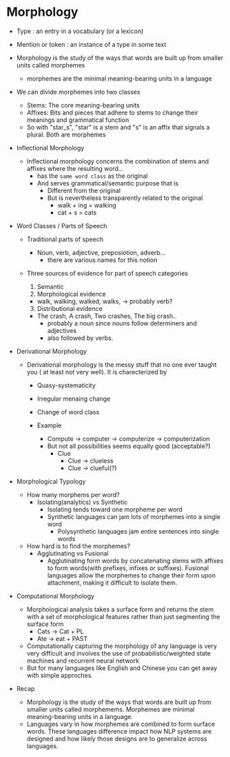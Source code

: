 # Morphology

- Type : an entry in a vocabulary (or a lexicon)
- Mention or token : an instance of a type in some text

- Morphology is the study of the ways that words are built up from smaller units called morphemes

  - morphemes are the minimal meaning-bearing units in a language

- We can divide morphemes into two classes

  - Stems: The core meaning-bearing units
  - Affixes: Bits and pieces that adhere to stems to change their meanings and grammatical function
  - So with "star_s", "star" is a stem and "s" is an affix that signals a plural. Both are morphemes

- Inflectional Morphology

  - Inflectional morphology concerns the combination of stems and affixes where the resulting word...
    - has the `same word class` as the original
    - And serves grammatical/semantic purpose that is
      - Different from the original
      - But is nevertheless transparently related to the original
        - walk + ing = walking
        - cat + s = cats

- Word Classes / Parts of Speech

  - Traditional parts of speech

    - Noun, verb, adjective, preposiotion, adverb...
      - there are various names for this notion

  - Three sources of evidence for part of speech categories
    1. Semantic
    2. Morphological evidence
    - walk, walking, walked, walks, -> probably verb?
    3. Distributional evidence
    - The crash, A crash, Two crashes, The big crash..
      - probably a noun since nouns follow determiners and adjectives
      - also followed by verbs.

- Derivational Morphology

  - Derivational morphology is the messy stuff that no one ever taught you ( at least not very well). It is charecterized by

    - Quasy-systematicity
    - Irregular menaing change
    - Change of word class

    - Example
      - Compute -> computer -> computerize -> computerization
      - But not all possibilities seems equally good (acceptable?)
        - Clue
          - Clue -> clueless
          - Clue -> clueful(?)

- Morphological Typology

  - How many morphems per word?
    - Isolating(analytics) vs Synthetic
      - Isolating tends toward one morpheme per word
      - Synthetic languages can jam lots of morphemes into a single word
        - Polysynthetic languages jam entire sentences into single words
  - How hard is to find the morphemes?
    - Agglutinating vs Fusional
      - Agglutinating form words by concatenating stems with affixes to form words(with prefixes, infixes or suffixes).
        Fusional languages allow the morphemes to change their form upon attachment, making it difficult to isolate them.

- Computational Morphology

  - Morphological analysis takes a surface form and returns the stem with a set of morphological features rather than just segmenting the surface form
    - Cats -> Cat + PL
    - Ate -> eat + PAST
  - Computationally capturing the morphology of any language is very very difficult and involves the use of probabilistic/weighted state machines and recurrent neural network
  - But for many languages like English and Chinese you can get away with simple approches.

- Recap
  - Morphology is the study of the ways that words are built up from smaller units called morphemems.
    Morphemes are minimal meaning-bearing units in a language.
  - Languages vary in how morphemes are combined to form surface words. These languages difference impact how NLP systems are designed and
    how likely those designs are to generalize across languages.
